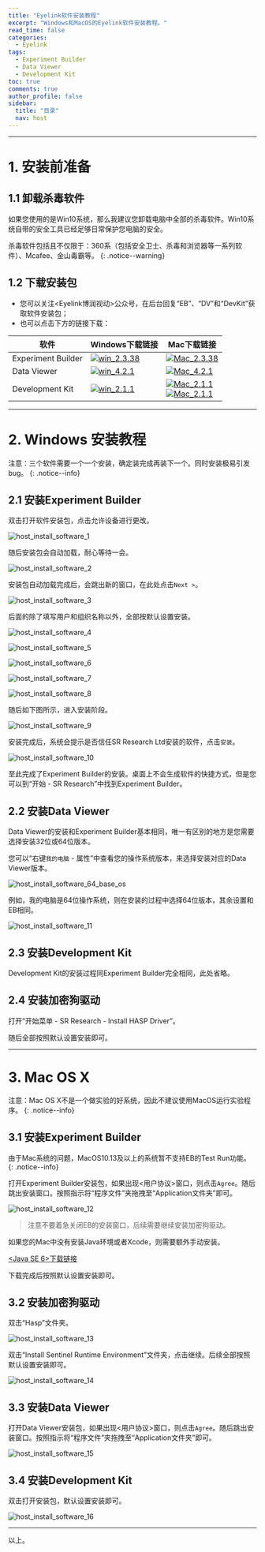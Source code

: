 ```yaml
---
title: "Eyelink软件安装教程"
excerpt: "Windows和MacOS的Eyelink软件安装教程。"
read_time: false
categories:
  - Eyelink
tags:
  - Experiment Builder
  - Data Viewer
  - Development Kit
toc: true
comments: true
author_profile: false
sidebar:
  title: "目录"
  nav: host
---
```


---

# 1. 安装前准备

## 1.1 卸载杀毒软件

如果您使用的是Win10系统，那么我建议您卸载电脑中全部的杀毒软件。Win10系统自带的安全工具已经足够日常保护您电脑的安全。

杀毒软件包括且不仅限于：360系（包括安全卫士、杀毒和浏览器等一系列软件）、Mcafee、金山毒霸等。
{: .notice--warning}

## 1.2 下载安装包

* 您可以关注<Eyelink博润视动>公众号，在后台回复“EB”、“DV”和“DevKit”获取软件安装包；
* 也可以点击下方的链接下载：


| 软件                 | Windows下载链接                                                                                                                               | Mac下载链接                                                                                                                                 |
|--------------------|-------------------------------------------------------------------------------------------------------------------------------------------|-----------------------------------------------------------------------------------------------------------------------------------------|
| Experiment Builder | [![win_2.3.38](https://img.shields.io/badge/Windows_v2.3.38-5lae-green?&style=social)](https://pan.baidu.com/s/1ldQoKv5WPXVb-otfGV6fbQ) | [![Mac_2.3.38](https://img.shields.io/badge/MacOS_v2.3.38-qdnj-green?&style=social)](https://pan.baidu.com/s/1_OH7lMZHA1CMmQ3GzTzsBQ) |
| Data Viewer        | [![win_4.2.1](https://img.shields.io/badge/Windows_v4.2.1-2hb9-green?&style=social)](https://pan.baidu.com/s/1z0D9I7vj4QkuaB_ckJ84pg)     | [![Mac_4.2.1](https://img.shields.io/badge/MacOS_v4.2.1-odb4-green?&style=social)](https://pan.baidu.com/s/1DFPGTZx7jAxa0CkbQcTYlw)   |
| Development Kit    | [![win_2.1.1](https://img.shields.io/badge/Windows_v2.1.1-fv4d-green?&style=social)](https://pan.baidu.com/s/143AuCAI2YgDG6XFFjvQJTw)   | [![Mac_2.1.1](https://img.shields.io/badge/MacOS_10.12_to_up_v2.1.1-eqes-green?&style=social)](https://pan.baidu.com/s/1fddl5Toez74e5xM0o7-PQQ) <br> [![Mac_2.1.1](https://img.shields.io/badge/MacOS_10.9_to_10.11_v2.1.1-6dol-green?&style=social)](https://pan.baidu.com/s/19YWDhVAtGl19qkciRqfyBA)|

---

# 2. Windows 安装教程

注意：三个软件需要一个一个安装，确定装完成再装下一个。同时安装极易引发bug。
{: .notice--info}

## 2.1 安装Experiment Builder

双击打开软件安装包，点击允许设备进行更改。

![host_install_software_1](/assets/images/host_install_software_1.png)

随后安装包会自动加载，耐心等待一会。

![host_install_software_2](/assets/images/host_install_software_2.png)

安装包自动加载完成后，会跳出新的窗口，在此处点击`Next >`。

![host_install_software_3](/assets/images/host_install_software_3.png)

后面的除了填写用户和组织名称以外，全部按默认设置安装。

![host_install_software_4](/assets/images/host_install_software_4.png)

![host_install_software_5](/assets/images/host_install_software_5.png)

![host_install_software_6](/assets/images/host_install_software_6.png)

![host_install_software_7](/assets/images/host_install_software_7.png)

![host_install_software_8](/assets/images/host_install_software_8.png)

随后如下图所示，进入安装阶段。

![host_install_software_9](/assets/images/host_install_software_9.png)

安装完成后，系统会提示是否信任SR Research Ltd安装的软件，点击`安装`。

![host_install_software_10](/assets/images/host_install_software_10.png)

至此完成了Experiment Builder的安装。桌面上不会生成软件的快捷方式，但是您可以到“开始 - SR Research”中找到Experiment Builder。

## 2.2 安装Data Viewer

Data Viewer的安装和Experiment Builder基本相同，唯一有区别的地方是您需要选择安装32位或64位版本。

您可以“右键`我的电脑` - 属性”中查看您的操作系统版本，来选择安装对应的Data Viewer版本。

![host_install_software_64_base_os](/assets/images/host_install_software_64_base_os.png)

例如，我的电脑是64位操作系统，则在安装的过程中选择64位版本，其余设置和EB相同。

![host_install_software_11](/assets/images/host_install_software_11.png)

## 2.3 安装Development Kit

Development Kit的安装过程同Experiment Builder完全相同，此处省略。

## 2.4 安装加密狗驱动

打开“开始菜单 - SR Research - Install HASP Driver”。

随后全部按照默认设置安装即可。

---

# 3. Mac OS X

注意：Mac OS X不是一个做实验的好系统，因此不建议使用MacOS运行实验程序。
{: .notice--info}

## 3.1 安装Experiment Builder

由于Mac系统的问题，MacOS10.13及以上的系统暂不支持EB的Test Run功能。
{: .notice--info}

打开Experiment Builder安装包，如果出现<用户协议>窗口，则点击`Agree`。随后跳出安装窗口。按照指示将“程序文件”夹拖拽至“Application文件夹”即可。

![host_install_software_12](/assets/images/host_install_software_12.png)

> 注意不要着急关闭EB的安装窗口，后续需要继续安装加密狗驱动。

如果您的Mac中没有安装Java环境或者Xcode，则需要额外手动安装。

[<Java SE 6>下载链接](https://support.apple.com/kb/DL1572?viewlocale=zh_CN&locale=zh_CN)

下载完成后按照默认设置安装即可。

## 3.2 安装加密狗驱动

双击“Hasp”文件夹。

![host_install_software_13](/assets/images/host_install_software_13.png)

双击“Install Sentinel Runtime Environment”文件夹，点击继续。后续全部按照默认设置安装即可。

![host_install_software_14](/assets/images/host_install_software_14.png)

## 3.3 安装Data Viewer

打开Data Viewer安装包，如果出现<用户协议>窗口，则点击`Agree`。随后跳出安装窗口。按照指示将“程序文件”夹拖拽至“Application文件夹”即可。

![host_install_software_15](/assets/images/host_install_software_15.png)

## 3.4 安装Development Kit

双击打开安装包，默认设置安装即可。

![host_install_software_16](/assets/images/host_install_software_16.png)

---

以上。